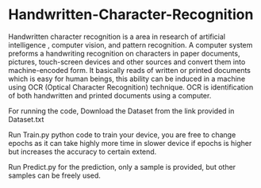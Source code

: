 # Handwritten-Character-Recognition
Handwritten character recognition is a area in research of artificial intelligence ,
computer vision, and pattern recognition. A computer system preforms a handwriting
recognition on characters in paper documents, pictures, touch-screen devices and other
sources and convert them into machine-encoded form. It basically reads of written or
printed documents which is easy for human beings, this ability can be induced in a
machine using OCR (Optical Character Recognition) technique. OCR is identification
of both handwritten and printed documents using a computer.

For running the code,
Download the Dataset from the link provided in Dataset.txt

Run Train.py python code to train your device, you are free to change epochs as it can take highly more time in slower device if epochs is higher but increases the accuracy to certain extend.

Run Predict.py for the prediction, only a sample is provided, but other samples can be freely used.
